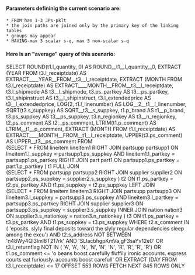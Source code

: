 
#### Parameters defininig the current scenario are:
    * FROM has 1-3 JPs-pklt
    * the join paths are joined only by the primary key of the linking tables
    * groups may appear
    * HAVING-max 3 scalar s-q, max 3 non-scalar s-q

#### Here is an "average" query of this scenario:<br>



 SELECT ROUND(t1.l_quantity, 0) AS ROUND__t1__l_quantity__0, EXTRACT (YEAR FROM t3.l_receiptdate) AS EXTRACT____YEAR__FROM__t3__l_receiptdate, EXTRACT (MONTH FROM t3.l_receiptdate) AS EXTRACT____MONTH__FROM__t3__l_receiptdate, t3.l_shipmode AS t3__l_shipmode, t3.ps_partkey AS t3__ps_partkey, t3.l_shipinstruct AS t3__l_shipinstruct, t3.l_extendedprice AS t3__l_extendedprice, LOG(2, t1.l_linenumber) AS LOG__2__t1__l_linenumber, SQRT(t3.s_suppkey) AS SQRT__t3__s_suppkey, t1.p_brand AS t1__p_brand, t3.ps_suppkey AS t3__ps_suppkey, t3.n_regionkey AS t3__n_regionkey, t2.ps_comment AS t2__ps_comment, LTRIM(t1.p_comment) AS LTRIM__t1__p_comment, EXTRACT (MONTH FROM t1.l_receiptdate) AS EXTRACT____MONTH__FROM__t1__l_receiptdate, UPPER(t3.ps_comment) AS UPPER__t3__ps_comment FROM<br>
(SELECT * FROM  lineitem lineitem1 RIGHT JOIN partsupp partsupp1 ON lineitem1.l_suppkey = partsupp1.ps_suppkey AND lineitem1.l_partkey = partsupp1.ps_partkey RIGHT JOIN part part1 ON partsupp1.ps_partkey = part1.p_partkey ) t1 FULL JOIN<br>
(SELECT * FROM  partsupp partsupp2 RIGHT JOIN supplier supplier2 ON partsupp2.ps_suppkey = supplier2.s_suppkey ) t2 ON t1.ps_partkey = t2.ps_partkey AND t1.ps_suppkey = t2.ps_suppkey  LEFT JOIN<br>
(SELECT * FROM  lineitem lineitem3 RIGHT JOIN partsupp partsupp3 ON lineitem3.l_suppkey = partsupp3.ps_suppkey AND lineitem3.l_partkey = partsupp3.ps_partkey RIGHT JOIN supplier supplier3 ON partsupp3.ps_suppkey = supplier3.s_suppkey INNER JOIN nation nation3 ON supplier3.s_nationkey = nation3.n_nationkey ) t3 ON t1.ps_partkey = t3.ps_partkey AND t1.ps_suppkey = t3.ps_suppkey  WHERE t2.s_comment IN  ( 'eposits. slyly final deposits toward the slyly regular dependencies sleep among the excu')   AND t2.s_address NOT BETWEEN  'n48Wy4QI3lml8T217rk' AND 'SLlacbhgpKmVa,gF3saYv12e0'  OR t3.l_returnflag NOT IN  ( 'A', 'A', 'N', 'N', 'N', 'N', 'R', 'R', 'R', 'R')   OR t1.ps_comment <=  'o beans boost carefully fluffily ironic accounts. express courts eat furiously. accounts boost carefull'  OR EXTRACT (DAY FROM t3.l_receiptdate)  <=  17 OFFSET 553 ROWS FETCH NEXT 845 ROWS ONLY

